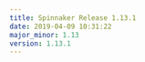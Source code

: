 ```yaml
---
title: Spinnaker Release 1.13.1
date: 2019-04-09 10:31:22
major_minor: 1.13
version: 1.13.1
---
```


<script src="https://gist.github.com/spinnaker-release/fa0ac36aaf1a7daaa4320241beaf435d.js"/>
